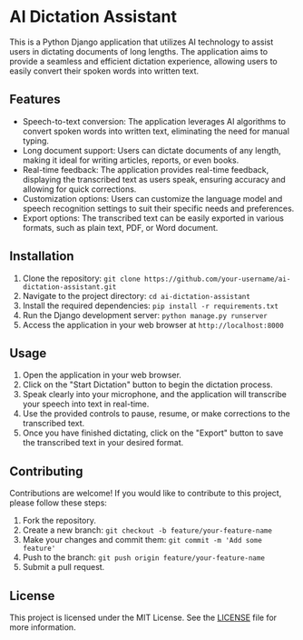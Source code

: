 # AI Dictation Assistant

This is a Python Django application that utilizes AI technology to assist users in dictating documents of long lengths. The application aims to provide a seamless and efficient dictation experience, allowing users to easily convert their spoken words into written text.

## Features

- Speech-to-text conversion: The application leverages AI algorithms to convert spoken words into written text, eliminating the need for manual typing.
- Long document support: Users can dictate documents of any length, making it ideal for writing articles, reports, or even books.
- Real-time feedback: The application provides real-time feedback, displaying the transcribed text as users speak, ensuring accuracy and allowing for quick corrections.
- Customization options: Users can customize the language model and speech recognition settings to suit their specific needs and preferences.
- Export options: The transcribed text can be easily exported in various formats, such as plain text, PDF, or Word document.

## Installation

1. Clone the repository: `git clone https://github.com/your-username/ai-dictation-assistant.git`
2. Navigate to the project directory: `cd ai-dictation-assistant`
3. Install the required dependencies: `pip install -r requirements.txt`
4. Run the Django development server: `python manage.py runserver`
5. Access the application in your web browser at `http://localhost:8000`

## Usage

1. Open the application in your web browser.
2. Click on the "Start Dictation" button to begin the dictation process.
3. Speak clearly into your microphone, and the application will transcribe your speech into text in real-time.
4. Use the provided controls to pause, resume, or make corrections to the transcribed text.
5. Once you have finished dictating, click on the "Export" button to save the transcribed text in your desired format.

## Contributing

Contributions are welcome! If you would like to contribute to this project, please follow these steps:

1. Fork the repository.
2. Create a new branch: `git checkout -b feature/your-feature-name`
3. Make your changes and commit them: `git commit -m 'Add some feature'`
4. Push to the branch: `git push origin feature/your-feature-name`
5. Submit a pull request.

## License

This project is licensed under the MIT License. See the [LICENSE](LICENSE) file for more information.
